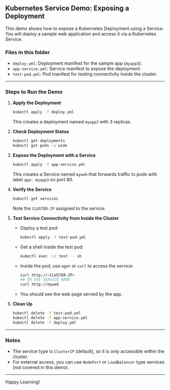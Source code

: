 ## Kubernetes Service Demo: Exposing a Deployment

This demo shows how to expose a Kubernetes Deployment using a Service. You will deploy a sample web application and access it via a Kubernetes Service.

### Files in this folder

- `deploy.yml`: Deployment manifest for the sample app (`myapp3`).
- `app-service.yml`: Service manifest to expose the deployment.
- `test-pod.yml`: Pod manifest for testing connectivity inside the cluster.

---

### Steps to Run the Demo

1. **Apply the Deployment**
	```sh
	kubectl apply -f deploy.yml
	```
	This creates a deployment named `myapp3` with 3 replicas.

2. **Check Deployment Status**
	```sh
	kubectl get deployments
	kubectl get pods -o wide
	```

3. **Expose the Deployment with a Service**
	```sh
	kubectl apply -f app-service.yml
	```
	This creates a Service named `myweb` that forwards traffic to pods with label `app: myapp3` on port 80.

4. **Verify the Service**
	```sh
	kubectl get services
	```
	Note the `CLUSTER-IP` assigned to the service.

5. **Test Service Connectivity from Inside the Cluster**
	- Deploy a test pod:
	  ```sh
	  kubectl apply -f test-pod.yml
	  ```
	- Get a shell inside the test pod:
	  ```sh
	  kubectl exec -it test -- sh
	  ```
	- Inside the pod, use `wget` or `curl` to access the service:

	  ```sh
	  curl http://<CLUSTER-IP>
      ## OR USE SERVICE NAME
      curl http://myweb
	  ```
	- You should see the web page served by the app.

6. **Clean Up**
	```sh
	kubectl delete -f test-pod.yml
	kubectl delete -f app-service.yml
	kubectl delete -f deploy.yml
	```

---

### Notes
- The service type is `ClusterIP` (default), so it is only accessible within the cluster.
- For external access, you can use `NodePort` or `LoadBalancer` type services (not covered in this demo).

---

Happy Learning!
